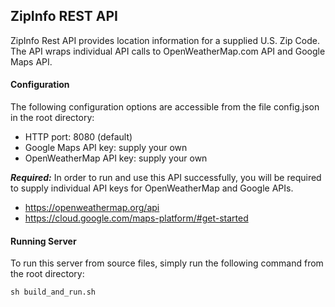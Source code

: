 ## ZipInfo REST API ##

ZipInfo Rest API provides location information for a supplied U.S. Zip Code.
The API wraps individual API calls to OpenWeatherMap.com API and Google Maps API.

#### Configuration ####

The following configuration options are accessible from the file config.json in the root directory:

- HTTP port: 8080 (default)
- Google Maps API key: supply your own
- OpenWeatherMap API key: supply your own

***Required:*** In order to run and use this API successfully, you will be required to
supply individual API keys for OpenWeatherMap and Google APIs.

- https://openweathermap.org/api
- https://cloud.google.com/maps-platform/#get-started

#### Running Server ####

To run this server from source files, simply run the following command from the root directory:

`sh build_and_run.sh`
